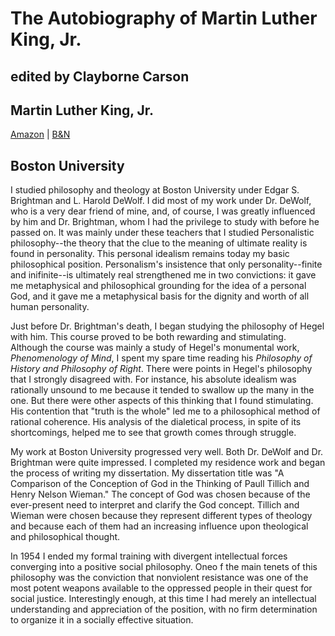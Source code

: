 # The Autobiography of Martin Luther King, Jr.
## edited by Clayborne Carson
## Martin Luther King, Jr.
[Amazon](https://www.amazon.com/Autobiography-Martin-Luther-King-Jr/dp/0446676500/ref=sr_1_1?ie=UTF8&qid=1509817887&sr=8-1&keywords=autobiography+of+martin+luther+king) | [B&N](https://www.barnesandnoble.com/w/autobiography-of-martin-luther-king-jr-martin-luther-king-jr/1100623229?ean=9780446676502#/)
## Boston University
  
I studied philosophy and theology at Boston University under Edgar S. Brightman and L. Harold DeWolf. I did most of my work under Dr. DeWolf, who is a very dear friend of mine, and, of course, I was greatly influenced by him and Dr. Brightman, whom I had the privilege to study with before he passed on. It was mainly under these teachers that I studied Personalistic philosophy--the theory that the clue to the meaning of ultimate reality is found in personality. This personal idealism remains today my basic philosophical position. Personalism's insistence that only personality--finite and inifinite--is ultimately real strengthened me in two convictions: it gave me metaphysical and philosophical grounding for the idea of a personal God, and it gave me a metaphysical basis for the dignity and worth of all human personality.  
  
Just before Dr. Brightman's death, I began studying the philosophy of Hegel with him. This course proved to be both rewarding and stimulating. Although the course was mainly a study of Hegel's monumental work, _Phenomenology of Mind_, I spent my spare time reading his _Philosophy of History and Philosophy of Right_. There were points in Hegel's philosophy that I strongly disagreed with. For instance, his absolute idealism was rationally unsound to me because it tended to swallow up the many in the one. But there were other aspects of this thinking that I found stimulating. His contention that "truth is the whole" led me to a philosophical method of rational coherence. His analysis of the dialetical process, in spite of its shortcomings, helped me to see that growth comes through struggle.  
  
My work at Boston University progressed very well. Both Dr. DeWolf and Dr. Brightman were quite impressed. I completed my residence work and began the process of writing my dissertation. My dissertation title was "A Comparison of the Conception of God in the Thinking of Paull Tillich and Henry Nelson Wieman." The concept of God was chosen because of the ever-present need to interpret and clarify the God concept. Tillich and Wieman were chosen because they represent different types of theology and because each of them had an increasing influence upon theological and philosophical thought.  
  
In 1954 I ended my formal training with divergent intellectual forces converging into a positive social philosophy. Oneo f the main tenets of this philosophy was the conviction that nonviolent resistance was one of the most potent weapons available to the oppressed people in their quest for social justice. Interestingly enough, at this time I had merely an intellectual understanding and appreciation of the position, with no firm determination to organize it in a socially effective situation.
